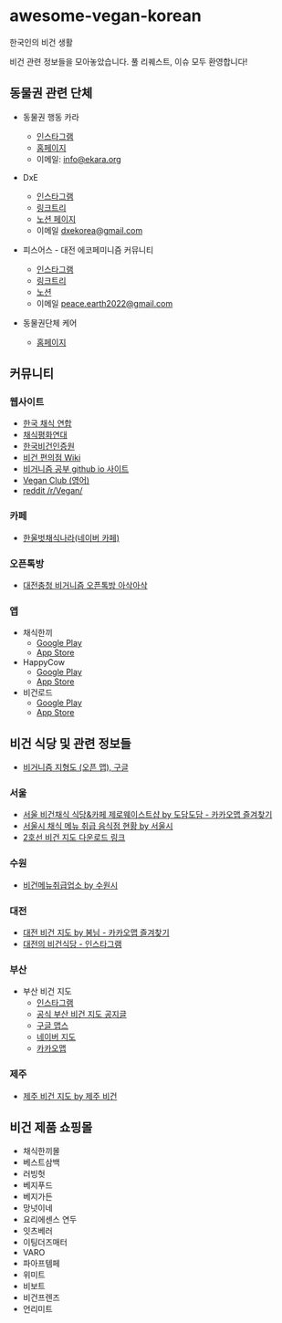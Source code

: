 # awesome-vegan-korean

한국인의 비건 생활

비건 관련 정보들을 모아놓았습니다. 풀 리퀘스트, 이슈 모두 환영합니다!

## 동물권 관련 단체

* 동물권 행동 카라
  * [인스타그램](https://www.instagram.com/animal_kara/)
  * [홈페이지](https://www.ekara.org/)
  * 이메일: <info@ekara.org>
* DxE
  * [인스타그램](https://www.instagram.com/dxekorea/)
  * [링크트리](https://linktr.ee/dxekorea)
  * [노션 페이지](https://atlantic-egret-d5a.notion.site/DxE-ebfff13c325844fda4492360977ae6e7)
  * 이메일 <dxekorea@gmail.com>
* 피스어스 - 대전 에코페미니즘 커뮤니티
  * [인스타그램](https://instagram.com/peac.e_e.arth)
  * [링크트리](https://linktr.ee/peace.earth)
  * [노션](https://peaceearth2022.notion.site/fdac93486e7d43b18dfe60cddccbf)
  * 이메일 <peace.earth2022@gmail.com>

* 동물권단체 케어
  * [홈페이지](https://fromcare.org/)


## 커뮤니티

### 웹사이트

* [한국 채식 연합](https://www.vege.or.kr/)
* [채식평화연대](https://vegpeace.imweb.me/)
* [한국비건인증원](http://vegan-korea.com/)
* [비건 편의점 Wiki](http://ko.veganism.wikidok.net/)
* [비거니즘 공부 github io 사이트](https://veganstudies.github.io/)
* [Vegan Club (영어)](https://veganclub.co/)
* [reddit /r/Vegan/](https://www.reddit.com/r/vegan/)

### 카페

* [한울벗채식나라(네이버 카페)](https://cafe.naver.com/ululul)

### 오픈톡방

* [대전충청 비거니즘 오픈톡방 아삭아삭](https://open.kakao.com/o/gcXNlbnb)

### 앱

* 채식한끼
  * [Google Play](https://play.google.com/store/apps/details?id=com.BeyondNext.VRestaurant)
  * [App Store](https://apple.co/3Qma19g)
* HappyCow
  * [Google Play](https://play.google.com/store/apps/details?id=com.hcceg.veg.compassionfree)
  * [App Store](https://apple.co/2n3sNti)
* 비건로드
  * [Google Play](https://play.google.com/store/apps/details?id=jomelong.veganroad)
  * [App Store](https://apple.co/2s3DyOx)

## 비건 식당 및 관련 정보들

* [비거니즘 지형도 (오픈 맵), 구글](https://www.google.com/maps/d/viewer?mid=1Xk83sBun2GBnN_qrAriBx2vQTrQggpr-&hl=ko&usp=sharing)

### 서울

* [서울 비건채식 식당&카페 제로웨이스트샵 by 도담도담 - 카카오맵 즐겨찾기](http://kko.to/Ocp8zPahJ)
* [서울시 채식 메뉴 취급 음식점 현황 by 서울시](https://news.seoul.go.kr/welfare/public_health/status-of-vegetarian-restaurants)
* [2호선 비건 지도 다운로드 링크](https://drive.google.com/file/d/1Q-9n05xPpbHR97FojJikHDOC4DVOc8sm/view)

### 수원

* [비건메뉴취급업소 by 수원시](https://www.suwon.go.kr/sw-www/deptHome/dep_env/env_06/env_04_10_03.jsp;jsessionid=JN4o57Rii8B5JvGQGa0lPM61d0dHCtO9xCeqnpE1Q100tOaI7YXKqaB7EGgCjADl.WAS_servlet_engine1)

### 대전

* [대전 비건 지도 by 봄님 - 카카오맵 즐겨찾기](http://kko.to/5MSZGmbGD)
* [대전의 비건식당 - 인스타그램](https://www.instagram.com/vegan_in_daejeon/)

### 부산

* 부산 비건 지도
  * [인스타그램](https://www.instagram.com/busan_vegan_map/)
  * [공식 부산 비건 지도 공지글](https://blog.naver.com/l0veit1fwemadeit/222552156303)
  * [구글 맵스](https://goo.gl/maps/rW58rbbyitpaBoMK7)
  * [네이버 지도](https://naver.me/GHEunOMO)
  * [카카오맵](http://kko.to/pzEZIRSfp)

### 제주

* [제주 비건 지도 by 제주 비건](http://www.jejuvegan.com/vegan_map)

## 비건 제품 쇼핑몰

* 채식한끼몰
* 베스트삼백
* 러빙헛
* 베지푸드
* 베지가든
* 망넛이네
* 요리에센스 연두
* 잇츠베러
* 이팅더즈매터
* VARO
* 파아프템페
* 위미트
* 비보트
* 비건프렌즈
* 언리미트
